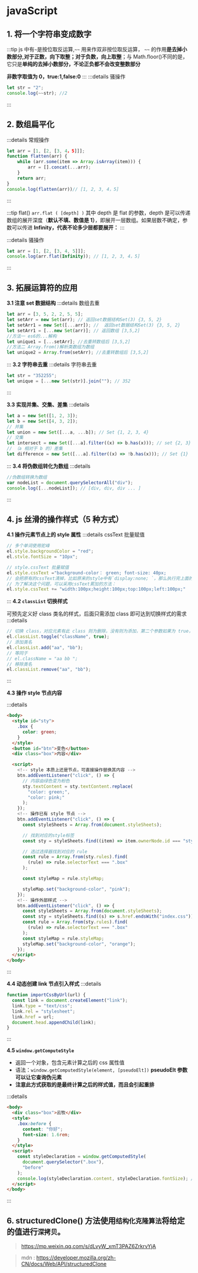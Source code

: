 # javaScript

## 1. 将一个字符串变成数字

:::tip
js 中有`~`是按位取反运算,`~~` 用来作双非按位取反运算，
`~~` 的作用**是去掉小数部分,对于正数，向下取整；对于负数，向上取整**；与 Math.floor()不同的是，它只是**单纯的去掉小数部分，不论正负都不会改变整数部分**

**非数字取值为 0，true:1,false:0**
:::
:::details 骚操作

```js
let str = "2";
console.log(~~str); //2
```

:::

## 2. 数组扁平化

:::details 常规操作

```js
let arr = [1, [2, [3, 4，5]]];
function flatten(arr) {
    while (arr.some(item => Array.isArray(item))) {
        arr = [].concat(...arr);
    }
    return arr;
}
console.log(flatten(arr))// [1, 2, 3, 4，5]
```

:::

:::tip flat()
`arr.flat ( [depth] )` 其中 depth 是 flat 的参数，depth 是可以传递数组的展开深度（**默认不填、数值是 1）**，即展开一层数组。如果层数不确定，参数可以传进 **Infinity，代表不论多少层都要展开：**
:::

:::details 骚操作

```js
let arr = [1, [2, [3, 4, 5]]];
console.log(arr.flat(Infinity)); // [1, 2, 3, 4，5]
```

:::

## 3. 拓展运算符的应用

**3.1 注意 set 数据结构**
:::details 数组去重

```js {2，3，4}
let arr = [3, 5, 2, 2, 5, 5];
let setArr = new Set(arr); // 返回set数据结构Set(3) {3, 5, 2}
let setArr1 = new Set([...arr]); //  返回set数据结构Set(3) {3, 5, 2}
let setArr1 = [...new Set(arr)]; // 返回数组 [3,5,2]
//方法一 es6的...解构
let unique1 = [...setArr]; //去重转数组后 [3,5,2]
//方法二 Array.from()解析类数组为数组
let unique2 = Array.from(setArr); //去重转数组后 [3,5,2]
```

:::
**3.2 字符串去重**
:::details 字符串去重

```js
let str = "352255";
let unique = [...new Set(str)].join(""); // 352
```

:::

**3.3 实现并集、交集、差集**
:::details

```js
let a = new Set([1, 2, 3]);
let b = new Set([4, 3, 2]);
// 并集
let union = new Set([...a, ...b]); // Set {1, 2, 3, 4}
// 交集
let intersect = new Set([...a].filter((x) => b.has(x))); // set {2, 3}
// （a 相对于 b 的）差集
let difference = new Set([...a].filter((x) => !b.has(x))); // Set {1}
```

:::
**3.4 将伪数组转化为数组**
:::details

```js
//伪数组转换为数组
var nodeList = document.querySelectorAll("div");
console.log([...nodeList]); // [div, div, div ... ]
```

:::

## 4. js 丝滑的操作样式（5 种方式）

**4.1 操作元素节点上的 style 属性**
:::details cssText 批量赋值

```js
// 多个单词使用驼峰
el.style.backgroundColor = "red";
el.stvle.fontSize = "1Opx";

// style.cssText 批量赋值
el.style.cssText ="background-color： green; font-size: 40px;
// 会把原有的cssText清掉，比如原来的style中有`display:none; `，那么执行完上面的JS后，display就被删掉了。
// 为了解决这个问题，可以采用cssText累加的方法：
el.style.cssText += "width:100px;height:100px;top:100px;left:100px;"
```

:::
**4.2 `classList` 切换样式**

可预先定义好 class 类名的样式，后面只需添加 class 即可达到切换样式的需求
:::details

```js
// 切换 class，对应元素有此 class 则为删除，没有则为添加，第二个参数如果为 true，则单纯为添加类名
el.classList.toggle("className", true);
// 添加类名
el.classList.add("aa", "bb");
// 等同于
// el.className = "aa bb ";
// 移除类名
el.classList.remove("aa", "bb");
```

:::

**4.3 操作 style 节点内容**

:::details

```html {11,19,26}
<body>
  <style id="sty">
    .box {
      color: green;
    }
  </style>
  <button id="btn">变色</button>
  <div class="box">内容</div>

  <script>
    <!-- style 本质上还是节点，可直接操作替换其内容 -->
    btn.addEventListener("click", () => {
      // 内容由绿色变为粉色
      sty.textContent = sty.textContent.replace(
        "color: green;",
        "color: pink;"
      );
    });
    <!-- 操作已有 style 节点 -->
    btn.addEventListener("click", () => {
      const styleSheets = Array.from(document.styleSheets);

      // 找到对应的style标签
      const sty = styleSheets.find((item) => item.ownerNode.id === "sty");

      // 选过选择器找到对应的 rule
      const rule = Array.from(sty.rules).find(
        (rule) => rule.selectorText === ".box"
      );

      const styleMap = rule.styleMap;

      styleMap.set("background-color", "pink");
    });
    <!-- 操作外部样式 -->
    btn.addEventListener("click", () => {
      const styleSheets = Array.from(document.styleSheets);
      const sty = styleSheets.find((s) => s.href.endsWith("index.css"));
      const rule = Array.from(sty.rules).find(
        (rule) => rule.selectorText === ".box"
      );
      const styleMap = rule.styleMap;
      styleMap.set("background-color", "orange");
    });
  </script>
</body>
```

:::

**4.4 动态创建 link 节点引入样式**
:::details

```js
function importCssByUrl(url) {
  const link = document.createElement("link");
  link.type = "text/css";
  link.rel = "stylesheet";
  link.href = url;
  document.head.appendChild(link);
}
```

:::

**4.5 `window.getComputeStyle`**

- 返回一个对象，包含元素计算之后的 css 属性值
- 语法：`window.getComputedStyle(element, [pseudoElt])` **pseudoElt 参数可以让它查询伪元素**
- **注意此方式获取的是最终计算之后的样式值，而且会引起重排**

:::details

```html {14}
<body>
  <div class="box">云牧</div>
  <style>
    .box:before {
      content: "你好";
      font-size: 1.6rem;
    }
  </style>
  <script>
    const styleDeclaration = window.getComputedStyle(
      document.querySelector(".box"),
      "before"
    );
    console.log(styleDeclaration.content, styleDeclaration.fontSize); //"你好" 25.6px
  </script>
</body>
```

:::

## 6. structuredClone() 方法使用`结构化克隆算法`将给定的值进行`深拷贝`。

> https://mp.weixin.qq.com/s/dLvyW_xmT3PAZ6ZrkrvYjA

> mdn : https://developer.mozilla.org/zh-CN/docs/Web/API/structuredClone
